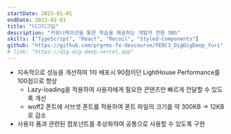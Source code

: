 ```yaml
---
startDate: 2023-01-01
endDate: 2023-02-01
title: "디그디그딥"
description: "커뮤니케이션을 통한 학습을 제공하는 개발자 전용 SNS"
skills: ["TypeScript", "React", "Recoil", "Styled-Components"]
github: "https://github.com/prgrms-fe-devcourse/FEDC3_DigDigDeep_Yuri"
# link: "https://dig-dig-deep.vercel.app"
---
```


- 지속적으로 성능을 개선하여 1차 배포시 90점이던 LightHouse Performance를 100점으로 향상
  - Lazy-loading을 적용하여 사용자에게 필요한 콘텐츠만 빠르게 전달할 수 있도록 개선
  - woff2 폰트에 서브셋 폰트를 적용하여 폰트 파일의 크기를 약 300KB → 12KB 로 감소
- 사용자 폼과 관련된 컴포넌트를 추상화하여 공통으로 사용할 수 있도록 구현
